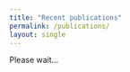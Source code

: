 ```yaml
---
title: "Recent publications"
permalink: /publications/
layout: single
---
```


<script src="https://unpkg.com/htmx.org@1.9.12" integrity="sha384-ujb1lZYygJmzgSwoxRggbCHcjc0rB2XoQrxeTUQyRjrOnlCoYta87iKBWq3EsdM2" crossorigin="anonymous"></script>
<style>
.pubtype {
  font-size: small;
  background-color: lightgray;
  font-variant: small-caps;
}
.title {
  font-weight: bold;
}
.venue {
  font-style: italic;
}
div.pub {
  margin-top: 10px;
}
</style>    
<div id="content" hx-get="https://infosec-internal.cs.ucl.ac.uk/publications/" hx-trigger="load" hx-select="#pubs" hx-swap="outerHTML">Please wait...</div>
